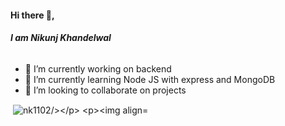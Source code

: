 #### Hi there 👋,
##### I am Nikunj Khandelwal
###### 


- 🔭 I’m currently working on backend 
- 🌱 I’m currently learning Node JS with express and MongoDB
- 👯 I’m looking to collaborate on projects



<p>&nbsp;<img align="center" src="https://github-readme-stats.vercel.app/api?username=nk1102&theme=default&show_icons=true" alt="nk1102/></p>

<p><img align="center" src="https://github-readme-streak-stats.herokuapp.com/?user=dbc2201&" alt="dbc2201" /></p>
